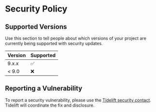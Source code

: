 # Security Policy

## Supported Versions

Use this section to tell people about which versions of your project are
currently being supported with security updates.

| Version | Supported          |
| ------- | ------------------ |
| 9.x.x   | :white_check_mark: |
| < 9.0   | :x:                |

## Reporting a Vulnerability

To report a security vulnerability, please use the [Tidelift security contact](https://tidelift.com/security).
Tidelift will coordinate the fix and disclosure.
